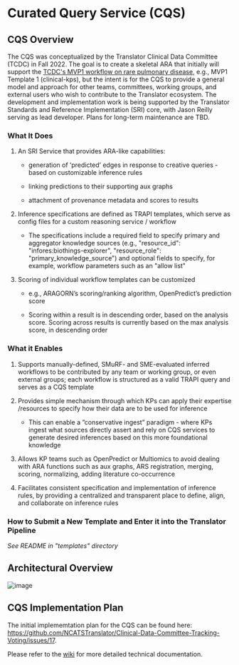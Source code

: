 # Curated Query Service (CQS)

## CQS Overview

The CQS was conceptualized by the Translator Clinical Data Committee (TCDC) in Fall 2022. The goal is to create a skeletal ARA that initially will support the [TCDC's MVP1 workflow on rare pulmonary disease](https://docs.google.com/presentation/d/1pQp4SC9xxHojFdm1H4z_mdHSi6wpv7pq/edit?usp=sharing&ouid=112054006232285231595&rtpof=true&sd=true), e.g., MVP1 Template 1 (clinical-kps), but the intent is for the CQS to provide a general model and approach for other teams, committees, working groups, and external users who wish to contribute to the Translator ecosystem. The development and implementation work is being supported by the Translator Standards and Reference Implementation (SRI) core, with Jason Reilly serving as lead developer. Plans for long-term maintenance are TBD.

### What It Does

1. An SRI Service that provides ARA-like capabilities:
   
   - generation of ‘predicted’ edges in response to creative queries - based on customizable inference rules

   - linking predictions to their supporting aux graphs

   - attachment of provenance metadata and scores to results

2. Inference specifications are defined as TRAPI templates, which serve as config files for a custom reasoning service / workflow

   - The specifications include a required field to specify primary and aggregator knowledge sources (e.g., "resource_id": "infores:biothings-explorer", "resource_role": "primary_knowledge_source") and optional fields to specify, for example, workflow parameters such as an "allow list"

4. Scoring of individual workflow templates can be customized

   - e.g., ARAGORN’s scoring/ranking algorithm, OpenPredict’s prediction score 

   - Scoring within a result is in descending order, based on the analysis score. Scoring across results is currently based on the max analysis score, in descending order

### What it Enables

1. Supports manually-defined, SMuRF- and SME-evaluated inferred workflows to be contributed by any team or working group, or even external groups; each workflow is structured as a valid TRAPI query and serves as a CQS template

2. Provides simple mechanism through which KPs can apply their expertise /resources to specify how their data are to be used for inference
   - This can enable a ”conservative ingest” paradigm - where KPs ingest what sources directly assert and rely on CQS services to generate desired inferences based on this more foundational knowledge

2. Allows KP teams such as OpenPredict or Multiomics to avoid dealing with ARA functions such as aux graphs, ARS registration, merging, scoring, normalizing, adding literature co-occurrence
   
4. Facilitates consistent specification and implementation of inference rules, by providing a centralized and transparent place to define, align, and collaborate on inference rules

### How to Submit a New Template and Enter it into the Translator Pipeline

*See README in "templates" directory*

## Architectural Overview

![image](https://github.com/TranslatorSRI/CQS/assets/26254388/c8989e81-a3b3-48e6-b2a0-f43e0352412e)

## CQS Implementation Plan

The initial implememtation plan for the CQS can be found here: https://github.com/NCATSTranslator/Clinical-Data-Committee-Tracking-Voting/issues/17.

Please refer to the [wiki](https://github.com/TranslatorSRI/CQS/wiki) for more detailed technical documentation.

